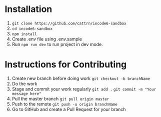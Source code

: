 # Installation

1. ```git clone https://github.com/cattrn/incode6-sandbox```
2. ```cd incode6-sandbox```
3. ```npm install```
4. Create .env file using .env.sample
5. Run ```npm run dev``` to run project in dev mode.

# Instructions for Contributing

1. Create new branch before doing work ```git checkout -b branchName```
2. Do the work
3. Stage and commit your work regularly
```git add .```
```git commit -m "Your message here"```
4. Pull the master branch ```git pull origin master```
5. Push to the remote ```git push -u origin branchName```
6. Go to GitHub and create a Pull Request for your branch
